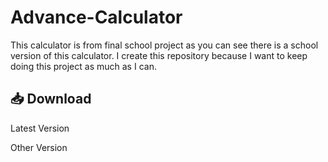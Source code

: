 # Advance-Calculator

This calculator is from final school project as you can see there is a school version of this calculator.
I create this repository because I want to keep doing this project as much as I can.


## 📥 Download

Latest Version

Other Version
